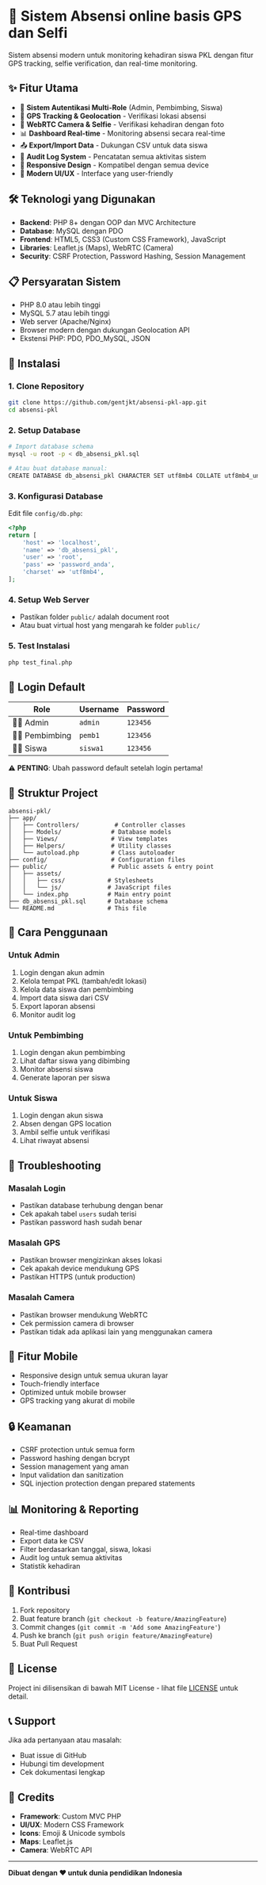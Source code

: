 # 🏢 Sistem Absensi online basis GPS dan Selfi

Sistem absensi modern untuk monitoring kehadiran siswa PKL dengan fitur GPS tracking, selfie verification, dan real-time monitoring.

## ✨ Fitur Utama

- 🔐 **Sistem Autentikasi Multi-Role** (Admin, Pembimbing, Siswa)
- 📍 **GPS Tracking & Geolocation** - Verifikasi lokasi absensi
- 📸 **WebRTC Camera & Selfie** - Verifikasi kehadiran dengan foto
- 📊 **Dashboard Real-time** - Monitoring absensi secara real-time
- 📤 **Export/Import Data** - Dukungan CSV untuk data siswa
- 📝 **Audit Log System** - Pencatatan semua aktivitas sistem
- 📱 **Responsive Design** - Kompatibel dengan semua device
- 🎨 **Modern UI/UX** - Interface yang user-friendly

## 🛠️ Teknologi yang Digunakan

- **Backend**: PHP 8+ dengan OOP dan MVC Architecture
- **Database**: MySQL dengan PDO
- **Frontend**: HTML5, CSS3 (Custom CSS Framework), JavaScript
- **Libraries**: Leaflet.js (Maps), WebRTC (Camera)
- **Security**: CSRF Protection, Password Hashing, Session Management

## 📋 Persyaratan Sistem

- PHP 8.0 atau lebih tinggi
- MySQL 5.7 atau lebih tinggi
- Web server (Apache/Nginx)
- Browser modern dengan dukungan Geolocation API
- Ekstensi PHP: PDO, PDO_MySQL, JSON

## 🚀 Instalasi

### 1. Clone Repository
```bash
git clone https://github.com/gentjkt/absensi-pkl-app.git
cd absensi-pkl
```

### 2. Setup Database
```bash
# Import database schema
mysql -u root -p < db_absensi_pkl.sql

# Atau buat database manual:
CREATE DATABASE db_absensi_pkl CHARACTER SET utf8mb4 COLLATE utf8mb4_unicode_ci;
```

### 3. Konfigurasi Database
Edit file `config/db.php`:
```php
<?php
return [
    'host' => 'localhost',
    'name' => 'db_absensi_pkl',
    'user' => 'root',
    'pass' => 'password_anda',
    'charset' => 'utf8mb4',
];
```

### 4. Setup Web Server
- Pastikan folder `public/` adalah document root
- Atau buat virtual host yang mengarah ke folder `public/`

### 5. Test Instalasi
```bash
php test_final.php
```

## 🔑 Login Default

| Role | Username | Password |
|------|----------|----------|
| 👨‍💼 Admin | `admin` | `123456` |
| 👨‍🏫 Pembimbing | `pemb1` | `123456` |
| 👨‍🎓 Siswa | `siswa1` | `123456` |

⚠️ **PENTING**: Ubah password default setelah login pertama!

## 📁 Struktur Project

```
absensi-pkl/
├── app/
│   ├── Controllers/          # Controller classes
│   ├── Models/              # Database models
│   ├── Views/               # View templates
│   ├── Helpers/             # Utility classes
│   └── autoload.php         # Class autoloader
├── config/                  # Configuration files
├── public/                  # Public assets & entry point
│   ├── assets/
│   │   ├── css/            # Stylesheets
│   │   └── js/             # JavaScript files
│   └── index.php           # Main entry point
├── db_absensi_pkl.sql      # Database schema
└── README.md               # This file
```

## 🎯 Cara Penggunaan

### Untuk Admin
1. Login dengan akun admin
2. Kelola tempat PKL (tambah/edit lokasi)
3. Kelola data siswa dan pembimbing
4. Import data siswa dari CSV
5. Export laporan absensi
6. Monitor audit log

### Untuk Pembimbing
1. Login dengan akun pembimbing
2. Lihat daftar siswa yang dibimbing
3. Monitor absensi siswa
4. Generate laporan per siswa

### Untuk Siswa
1. Login dengan akun siswa
2. Absen dengan GPS location
3. Ambil selfie untuk verifikasi
4. Lihat riwayat absensi

## 🔧 Troubleshooting

### Masalah Login
- Pastikan database terhubung dengan benar
- Cek apakah tabel `users` sudah terisi
- Pastikan password hash sudah benar

### Masalah GPS
- Pastikan browser mengizinkan akses lokasi
- Cek apakah device mendukung GPS
- Pastikan HTTPS (untuk production)

### Masalah Camera
- Pastikan browser mendukung WebRTC
- Cek permission camera di browser
- Pastikan tidak ada aplikasi lain yang menggunakan camera

## 📱 Fitur Mobile

- Responsive design untuk semua ukuran layar
- Touch-friendly interface
- Optimized untuk mobile browser
- GPS tracking yang akurat di mobile

## 🔒 Keamanan

- CSRF protection untuk semua form
- Password hashing dengan bcrypt
- Session management yang aman
- Input validation dan sanitization
- SQL injection protection dengan prepared statements

## 📊 Monitoring & Reporting

- Real-time dashboard
- Export data ke CSV
- Filter berdasarkan tanggal, siswa, lokasi
- Audit log untuk semua aktivitas
- Statistik kehadiran

## 🤝 Kontribusi

1. Fork repository
2. Buat feature branch (`git checkout -b feature/AmazingFeature`)
3. Commit changes (`git commit -m 'Add some AmazingFeature'`)
4. Push ke branch (`git push origin feature/AmazingFeature`)
5. Buat Pull Request

## 📄 License

Project ini dilisensikan di bawah MIT License - lihat file [LICENSE](LICENSE) untuk detail.

## 📞 Support

Jika ada pertanyaan atau masalah:
- Buat issue di GitHub
- Hubungi tim development
- Cek dokumentasi lengkap

## 🎉 Credits

- **Framework**: Custom MVC PHP
- **UI/UX**: Modern CSS Framework
- **Icons**: Emoji & Unicode symbols
- **Maps**: Leaflet.js
- **Camera**: WebRTC API

---

**Dibuat dengan ❤️ untuk dunia pendidikan Indonesia**
